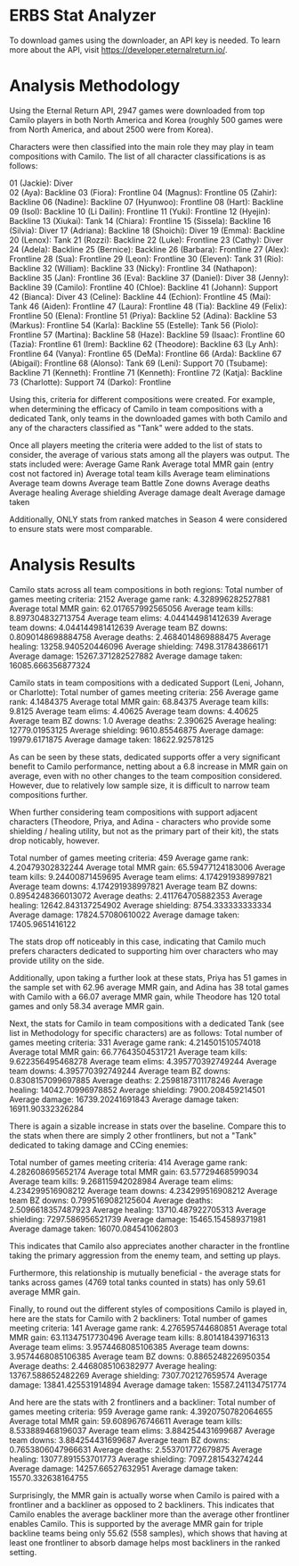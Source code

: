 # ERBS Stat Analyzer

To download games using the downloader, an API key is needed. To learn more about the API, visit https://developer.eternalreturn.io/.




# Analysis Methodology

Using the Eternal Return API, 2947 games were downloaded from top Camilo players in both North America and Korea (roughly 500 games were from North America, and about 2500 were from Korea).

Characters were then classified into the main role they may play in team compositions with Camilo. The list of all character classifications is as follows:

01 (Jackie): Diver\
02 (Aya): Backline
03 (Fiora): Frontline
04 (Magnus): Frontline
05 (Zahir): Backline
06 (Nadine): Backline
07 (Hyunwoo): Frontline
08 (Hart): Backline
09 (Isol): Backline
10 (Li Dailin): Frontline
11 (Yuki): Frontline
12 (Hyejin): Backline
13 (Xiukai): Tank
14 (Chiara): Frontline
15 (Sissela): Backline
16 (Silvia): Diver
17 (Adriana): Backline
18 (Shoichi): Diver
19 (Emma): Backline
20 (Lenox): Tank
21 (Rozzi): Backline
22 (Luke): Frontline
23 (Cathy): Diver
24 (Adela): Backline
25 (Bernice): Backline
26 (Barbara): Frontline
27 (Alex): Frontline
28 (Sua): Frontline
29 (Leon): Frontline
30 (Eleven): Tank
31 (Rio): Backline
32 (William): Backline
33 (Nicky): Frontline
34 (Nathapon): Backline
35 (Jan): Frontline
36 (Eva): Backline
37 (Daniel): Diver
38 (Jenny): Backline
39 (Camilo): Frontline
40 (Chloe): Backline
41 (Johann): Support
42 (Bianca): Diver
43 (Celine): Backline
44 (Echion): Frontline
45 (Mai): Tank
46 (Aiden): Frontline
47 (Laura): Frontline
48 (Tia): Backline
49 (Felix): Frontline
50 (Elena): Frontline
51 (Priya): Backline
52 (Adina): Backline
53 (Markus): Frontline
54 (Karla): Backline
55 (Estelle): Tank
56 (Piolo): Frontline
57 (Martina): Backline
58 (Haze): Backline
59 (Isaac): Frontline
60 (Tazia): Frontline
61 (Irem): Backline
62 (Theodore): Backline
63 (Ly Anh): Frontline
64 (Vanya): Frontline
65 (DeMa): Frontline
66 (Arda): Backline
67 (Abigail): Frontline
68 (Alonso): Tank
69 (Leni): Support
70 (Tsubame): Backline
71 (Kenneth): Frontline
71 (Kenneth): Frontline
72 (Katja): Backline
73 (Charlotte): Support
74 (Darko): Frontline

Using this, criteria for different compositions were created. For example, when determining the efficacy of Camilo in team compositions with a dedicated Tank, only teams in the downloaded games with both Camilo and any of the characters classified as "Tank" were added to the stats.

Once all players meeting the criteria were added to the list of stats to consider, the average of various stats among all the players was output. The stats included were:
Average Game Rank
Average total MMR gain (entry cost not factored in)
Average total team kills
Average team eliminations
Average team downs
Average team Battle Zone downs
Average deaths
Average healing
Average shielding
Average damage dealt
Average damage taken

Additionally, ONLY stats from ranked matches in Season 4 were considered to ensure stats were most comparable.

# Analysis Results

Camilo stats across all team compositions in both regions:
Total number of games meeting criteria:  2152
Average game rank:  4.328996282527881
Average total MMR gain:  62.017657992565056
Average team kills:  8.897304832713754
Average team elims:  4.044144981412639
Average team downs:  4.044144981412639
Average team BZ downs:  0.8090148698884758
Average deaths:  2.4684014869888475
Average healing:  13258.940520446096
Average shielding:  7498.317843866171
Average damage:  15267.371282527882
Average damage taken:  16085.666356877324

Camilo stats in team compositions with a dedicated Support (Leni, Johann, or Charlotte):
Total number of games meeting criteria:  256
Average game rank:  4.1484375
Average total MMR gain:  68.84375
Average team kills:  9.8125
Average team elims:  4.40625
Average team downs:  4.40625
Average team BZ downs:  1.0
Average deaths:  2.390625
Average healing:  12779.01953125
Average shielding:  9610.85546875
Average damage:  19979.6171875
Average damage taken:  18622.92578125

As can be seen by these stats, dedicated supports offer a very significant benefit to Camilo performance, netting about a 6.8 increase in MMR gain on average, even with no other changes to the team composition considered. However, due to relatively low sample size, it is difficult to narrow team compositions further.

When further considering team compositions with support adjacent characters (Theodore, Priya, and Adina - characters who provide some shielding / healing utility, but not as the primary part of their kit), the stats drop noticably, however.

Total number of games meeting criteria:  459
Average game rank:  4.20479302832244
Average total MMR gain:  65.59477124183006
Average team kills:  9.24400871459695
Average team elims:  4.174291938997821
Average team downs:  4.174291938997821
Average team BZ downs:  0.8954248366013072
Average deaths:  2.411764705882353
Average healing:  12642.843137254902
Average shielding:  8754.333333333334
Average damage:  17824.57080610022
Average damage taken:  17405.9651416122

The stats drop off noticeably in this case, indicating that Camilo much prefers characters dedicated to supporting him over characters who may provide utility on the side.

Additionally, upon taking a further look at these stats, Priya has 51 games in the sample set with 62.96 average MMR gain, and Adina has 38 total games with Camilo with a 66.07 average MMR gain, while Theodore has 120 total games and only 58.34 average MMR gain.

Next, the stats for Camilo in team compositions with a dedicated Tank (see list in Methodology for specific characters) are as follows:
Total number of games meeting criteria:  331
Average game rank:  4.214501510574018
Average total MMR gain:  66.77643504531721
Average team kills:  9.622356495468278
Average team elims:  4.395770392749244
Average team downs:  4.395770392749244
Average team BZ downs:  0.8308157099697885
Average deaths:  2.2598187311178246
Average healing:  14042.70996978852
Average shielding:  7900.208459214501
Average damage:  16739.20241691843
Average damage taken:  16911.90332326284

There is again a sizable increase in stats over the baseline. Compare this to the stats when there are simply 2 other frontliners, but not a "Tank" dedicated to taking damage and CCing enemies:

Total number of games meeting criteria:  414
Average game rank:  4.282608695652174
Average total MMR gain:  63.57729468599034
Average team kills:  9.268115942028984
Average team elims:  4.234299516908212
Average team downs:  4.234299516908212
Average team BZ downs:  0.7995169082125604
Average deaths:  2.5096618357487923
Average healing:  13710.487922705313
Average shielding:  7297.586956521739
Average damage:  15465.154589371981
Average damage taken:  16070.084541062803

This indicates that Camilo also appreciates another character in the frontline taking the primary aggression from the enemy team, and setting up plays.

Furthermore, this relationship is mutually beneficial - the average stats for tanks across games (4769 total tanks counted in stats) has only 59.61 average MMR gain. 

Finally, to round out the different styles of compositions Camilo is played in, here are the stats for Camilo with 2 backliners:
Total number of games meeting criteria:  141
Average game rank:  4.276595744680851
Average total MMR gain:  63.11347517730496
Average team kills:  8.801418439716313
Average team elims:  3.9574468085106385
Average team downs:  3.9574468085106385
Average team BZ downs:  0.8865248226950354
Average deaths:  2.4468085106382977
Average healing:  13767.588652482269
Average shielding:  7307.702127659574
Average damage:  13841.425531914894
Average damage taken:  15587.241134751774

And here are the stats with 2 frontliners and a backliner:
Total number of games meeting criteria:  959
Average game rank:  4.3920750782064655
Average total MMR gain:  59.6089676746611
Average team kills:  8.533889468196037
Average team elims:  3.884254431699687
Average team downs:  3.884254431699687
Average team BZ downs:  0.7653806047966631
Average deaths:  2.553701772679875
Average healing:  13077.891553701773
Average shielding:  7097.281543274244
Average damage:  14257.66527632951
Average damage taken:  15570.332638164755

Surprisingly, the MMR gain is actually worse when Camilo is paired with a frontliner and a backliner as opposed to 2 backliners. This indicates that Camilo enables the average backliner more than the average other frontliner enables Camilo. This is supported by the average MMR gain for triple backline teams being only 55.62 (558 samples), which shows that having at least one frontliner to absorb damage helps most backliners in the ranked setting.

